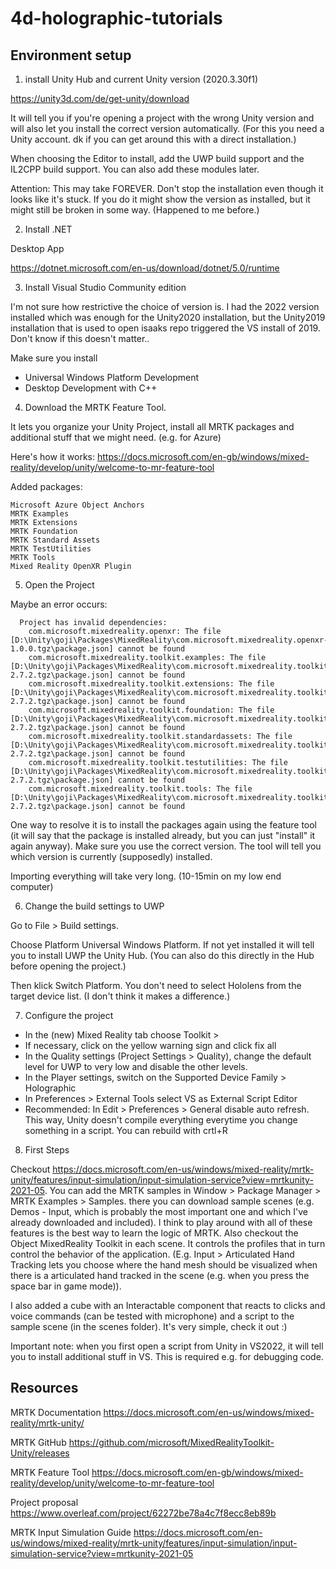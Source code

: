 # 4d-holographic-tutorials

## Environment setup

1. install Unity Hub and current Unity version (2020.3.30f1)

https://unity3d.com/de/get-unity/download

It will tell you if you're opening a project with the wrong Unity version and will also let you install the correct version automatically. 
(For this you need a Unity account. dk if you can get around this with a direct installation.)

When choosing the Editor to install, add the UWP build support and the IL2CPP build support. You can also add these modules later.

Attention: This may take FOREVER. Don't stop the installation even though it looks like it's stuck. If you do it might show the version as installed, but it might still be broken in some way. (Happened to me before.)

2. Install .NET

Desktop App

https://dotnet.microsoft.com/en-us/download/dotnet/5.0/runtime

3. Install Visual Studio Community edition 

I'm not sure how restrictive the choice of version is. I had the 2022 version installed which was enough for the Unity2020 installation, but the Unity2019 installation that is used to open isaaks repo triggered the VS install of 2019. Don't know if this doesn't matter..

Make sure you install 

- Universal Windows Platform Development
- Desktop Development with C++

4. Download the MRTK Feature Tool. 

It lets you organize your Unity Project, install all MRTK packages and additional stuff that we might need. (e.g. for Azure)

Here's how it works: https://docs.microsoft.com/en-gb/windows/mixed-reality/develop/unity/welcome-to-mr-feature-tool

Added packages: 

```
Microsoft Azure Object Anchors
MRTK Examples
MRTK Extensions
MRTK Foundation
MRTK Standard Assets
MRTK TestUtilities
MRTK Tools
Mixed Reality OpenXR Plugin
```

5. Open the Project

Maybe an error occurs: 

```An error occurred while resolving packages:
  Project has invalid dependencies:
    com.microsoft.mixedreality.openxr: The file [D:\Unity\goji\Packages\MixedReality\com.microsoft.mixedreality.openxr-1.0.0.tgz\package.json] cannot be found
    com.microsoft.mixedreality.toolkit.examples: The file [D:\Unity\goji\Packages\MixedReality\com.microsoft.mixedreality.toolkit.examples-2.7.2.tgz\package.json] cannot be found
    com.microsoft.mixedreality.toolkit.extensions: The file [D:\Unity\goji\Packages\MixedReality\com.microsoft.mixedreality.toolkit.extensions-2.7.2.tgz\package.json] cannot be found
    com.microsoft.mixedreality.toolkit.foundation: The file [D:\Unity\goji\Packages\MixedReality\com.microsoft.mixedreality.toolkit.foundation-2.7.2.tgz\package.json] cannot be found
    com.microsoft.mixedreality.toolkit.standardassets: The file [D:\Unity\goji\Packages\MixedReality\com.microsoft.mixedreality.toolkit.standardassets-2.7.2.tgz\package.json] cannot be found
    com.microsoft.mixedreality.toolkit.testutilities: The file [D:\Unity\goji\Packages\MixedReality\com.microsoft.mixedreality.toolkit.testutilities-2.7.2.tgz\package.json] cannot be found
    com.microsoft.mixedreality.toolkit.tools: The file [D:\Unity\goji\Packages\MixedReality\com.microsoft.mixedreality.toolkit.tools-2.7.2.tgz\package.json] cannot be found
```

One way to resolve it is to install the packages again using the feature tool (it will say that the package is installed already, but you can just "install" it again anyway). Make sure you use the correct version. The tool will tell you which version is currently (supposedly) installed.

Importing everything will take very long. (10-15min on my low end computer)

6. Change the build settings to UWP

Go to File > Build settings.

Choose Platform Universal Windows Platform. If not yet installed it will tell you to install UWP the Unity Hub. (You can also do this directly in the Hub before opening the project.)

Then klick Switch Platform. You don't need to select Hololens from the target device list. (I don't think it makes a difference.)

7. Configure the project

- In the (new) Mixed Reality tab choose Toolkit > 
- If necessary,  click on the yellow warning sign and click fix all
- In the Quality settings (Project Settings > Quality), change the default level for UWP to very low and disable the other levels. 
- In the Player settings, switch on the Supported Device Family > Holographic
- In Preferences > External Tools select VS as External Script Editor
- Recommended: In Edit > Preferences > General disable auto refresh. This way, Unity doesn't compile everything everytime you change something in a script. You can rebuild with crtl+R


8. First Steps

Checkout https://docs.microsoft.com/en-us/windows/mixed-reality/mrtk-unity/features/input-simulation/input-simulation-service?view=mrtkunity-2021-05. You can add the MRTK samples in Window > Package Manager > MRTK Examples > Samples. there you can download sample scenes (e.g. Demos - Input, which is probably the most important one and which I've already downloaded and included). I think to play around with all of these features is the best way to learn the logic of MRTK. Also checkout the Object MixedReality Toolkit in each scene. It controls the profiles that in turn control the behavior of the application. (E.g. Input > Articulated Hand Tracking lets you choose where the hand mesh should be visualized when there is a articulated hand tracked in the scene (e.g. when you press the space bar in game mode)).

I also added a cube with an Interactable component that reacts to clicks and voice commands (can be tested with microphone) and a script to the sample scene (in the scenes folder). It's very simple, check it out :)

Important note: when you first open a script from Unity in VS2022, it will tell you to install additional stuff in VS. This is required e.g. for debugging code. 




## Resources

MRTK Documentation https://docs.microsoft.com/en-us/windows/mixed-reality/mrtk-unity/

MRTK GitHub https://github.com/microsoft/MixedRealityToolkit-Unity/releases

MRTK Feature Tool https://docs.microsoft.com/en-gb/windows/mixed-reality/develop/unity/welcome-to-mr-feature-tool

Project proposal https://www.overleaf.com/project/62272be78a4c7f8ecc8eb89b

MRTK Input Simulation Guide https://docs.microsoft.com/en-us/windows/mixed-reality/mrtk-unity/features/input-simulation/input-simulation-service?view=mrtkunity-2021-05

